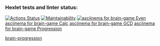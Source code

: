 ### Hexlet tests and linter status:
[![Actions Status](https://github.com/marininiurii/frontend-project-44/workflows/hexlet-check/badge.svg)](https://github.com/marininiurii/frontend-project-44/actions)
[![Maintainability](https://api.codeclimate.com/v1/badges/d8201c52f97274ed9f66/maintainability)](https://codeclimate.com/github/marininiurii/frontend-project-44/maintainability)
[![asciinema for brain-game Even](https://asciinema.org/a/c4827fWgu8pTAFXfusPiES1zF)](https://asciinema.org/a/c4827fWgu8pTAFXfusPiES1zF) 
[asciinema for brain-game Calc](https://asciinema.org/a/st81vPoQnZmvkLPl10uDtTiwu)
[asciinema for brain-game GCD](https://asciinema.org/a/OYRgulmZbzShRcIJ7dwMgHL1Q)
[asciinema for brain-game Progression](https://asciinema.org/a/rZJzWBCt5rTIfnDsDF7Ar3omO)
<p><a href="https://asciinema.org/a/rZJzWBCt5rTIfnDsDF7Ar3omO">brain-progression</a></p>

